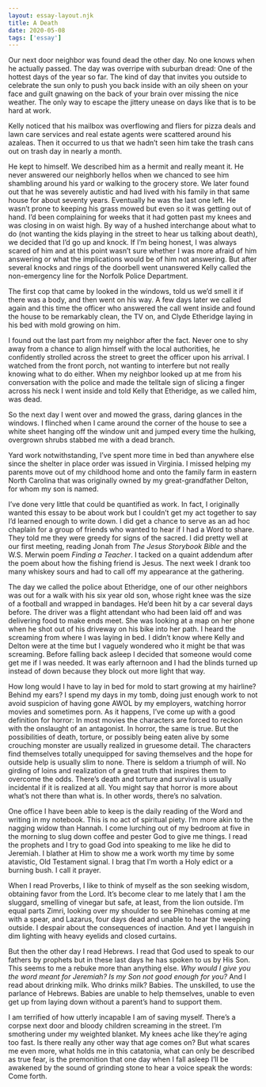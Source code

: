 ```yaml
---
layout: essay-layout.njk
title: A Death
date: 2020-05-08
tags: ['essay']
--- 
```


Our next door neighbor was found dead the other day. No one knows when he actually passed. The day was overripe with suburban dread: One of the hottest days of the year so far. The kind of day that invites you outside to celebrate the sun only to push you back inside with an oily sheen on your face and guilt gnawing on the back of your brain over missing the nice weather. The only way to escape the jittery unease on days like that is to be hard at work.

Kelly noticed that his mailbox was overflowing and fliers for pizza deals and lawn care services and real estate agents were scattered around his azaleas. Then it occurred to us that we hadn’t seen him take the trash cans out on trash day in nearly a month.

He kept to himself. We described him as a hermit and really meant it. He never answered our neighborly hellos when we chanced to see him shambling around his yard or walking to the grocery store. We later found out that he was severely autistic and had lived with his family in that same house for about seventy years. Eventually he was the last one left. He wasn’t prone to keeping his grass mowed but even so it was getting out of hand. I’d been complaining for weeks that it had gotten past my knees and was closing in on waist high. By way of a hushed interchange about what to do (not wanting the kids playing in the street to hear us talking about death), we decided that I’d go up and knock. If I’m being honest, I was always scared of him and at this point wasn’t sure whether I was more afraid of him answering or what the implications would be of him not answering. But after several knocks and rings of the doorbell went unanswered Kelly called the non-emergency line for the Norfolk Police Department.

The first cop that came by looked in the windows, told us we’d smell it if there was a body, and then went on his way. A few days later we called again and this time the officer who answered the call went inside and found the house to be remarkably clean, the TV on, and Clyde Etheridge laying in his bed with mold growing on him.

I found out the last part from my neighbor after the fact. Never one to shy away from a chance to align himself with the local authorities, he confidently strolled across the street to greet the officer upon his arrival. I watched from the front porch, not wanting to interfere but not really knowing what to do either. When my neighbor looked up at me from his conversation with the police and made the telltale sign of slicing a finger across his neck I went inside and told Kelly that Etheridge, as we called him, was dead.

So the next day I went over and mowed the grass, daring glances in the windows. I flinched when I came around the corner of the house to see a white sheet hanging off the window unit and jumped every time the hulking, overgrown shrubs stabbed me with a dead branch.

Yard work notwithstanding, I’ve spent more time in bed than anywhere else since the shelter in place order was issued in Virginia. I  missed helping my parents move out of my childhood home and onto the family farm in eastern North Carolina that was originally owned by my great-grandfather Delton, for whom my son is named.

I’ve done very little that could be quantified as work. In fact, I originally wanted this essay to be about work but I couldn’t get my act together to say I’d learned enough to write down. I did get a chance to serve as an ad hoc chaplain for a group of friends who wanted to hear if I had a Word to share. They told me they were greedy for signs of the sacred. I did pretty well at our first meeting, reading Jonah from _The Jesus Storybook Bible_ and the W.S. Merwin poem _Finding a Teacher_. I tacked on a quaint addendum after the poem about how the fishing friend is Jesus. The next week I drank too many whiskey sours and had to call off my appearance at the gathering.

The day we called the police about Etheridge, one of our other neighbors was out for a walk with his six year old son, whose right knee was the size of a football and wrapped in bandages. He’d been hit by a car several days before. The driver was a flight attendant who had been laid off and was delivering food to make ends meet. She was looking at a map on her phone when he shot out of his driveway on his bike into her path. I heard the screaming from where I was laying in bed. I didn’t know where Kelly and Delton were at the time but I vaguely wondered who it might be that was screaming. Before falling back asleep I decided that someone would come get me if I was needed. It was early afternoon and I had the blinds turned up instead of down because they block out more light that way.

How long would I have to lay in bed for mold to start growing at my hairline? Behind my ears? I spend my days in my tomb, doing just enough work to not avoid suspicion of having gone AWOL by my employers, watching horror movies and sometimes porn. As it happens, I’ve come up with a good definition for horror: In most movies the characters are forced to reckon with the onslaught of an antagonist. In horror, the same is true. But the possibilities of death, torture, or possibly being eaten alive by some crouching monster are usually realized in gruesome detail. The characters find themselves totally unequipped for saving themselves and the hope for outside help is usually slim to none. There is seldom a triumph of will. No girding of loins and realization of a great truth that inspires them to overcome the odds. There’s death and torture and survival is usually incidental if it is realized at all. You might say that horror is more about what’s not there than what is. In other words, there’s no salvation.

One office I have been able to keep is the daily reading of the Word and writing in my notebook. This is no act of spiritual piety. I’m more akin to the nagging widow than Hannah. I come lurching out of my bedroom at five in the morning to slug down coffee and pester God to give me things. I read the prophets and I try to goad God into speaking to me like he did to Jeremiah. I blather at Him to show me a work worth my time by some atavistic, Old Testament signal. I brag that I’m worth a Holy edict or a burning bush. I call it prayer.

When I read Proverbs, I like to think of myself as the son seeking wisdom, obtaining favor from the Lord. It’s become clear to me lately that I am the sluggard, smelling of vinegar but safe, at least, from the lion outside. I’m equal parts Zimri, looking over my shoulder to see Phinehas coming at me with a spear, and Lazarus, four days dead and unable to hear the weeping outside. I despair about the consequences of inaction. And yet I languish in dim lighting with heavy eyelids and closed curtains.

But then the other day I read Hebrews. I read that God used to speak to our fathers by prophets but in these last days he has spoken to us by His Son. This seems to me a rebuke more than anything else. _Why would I give you the word meant for Jeremiah?_ _Is my Son not good enough for you?_ And I read about drinking milk. Who drinks milk? Babies. The unskilled, to use the parlance of Hebrews. Babies are unable to help themselves, unable to even get up from laying down without a parent’s hand to support them.

I am terrified of how utterly incapable I am of saving myself. There’s a corpse next door and bloody children screaming in the street. I’m smothering under my weighted blanket. My knees ache like they’re aging too fast. Is there really any other way that age comes on? But what scares me even more, what holds me in this catatonia, what can only be described as true fear, is the premonition that one day when I fall asleep I’ll be awakened by the sound of grinding stone to hear a voice speak the words: Come forth.
